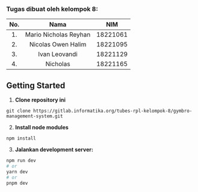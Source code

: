 ### Tugas dibuat oleh kelompok 8:
| No.| Nama                          |  NIM     | 
|:--:| :---------------------------: | :------: |
| 1. | Mario Nicholas Reyhan         | 18221061 |
| 2. | Nicolas Owen Halim            | 18221095 |
| 3. | Ivan Leovandi                 | 18221129 |
| 4. | Nicholas                      | 18221165 |

## Getting Started
1. **Clone repository ini**
```
git clone https://gitlab.informatika.org/tubes-rpl-kelompok-8/gymbro-management-system.git
```
2. **Install node modules**
```
npm install
```
3. **Jalankan development server:**

```bash
npm run dev
# or
yarn dev
# or
pnpm dev
```
